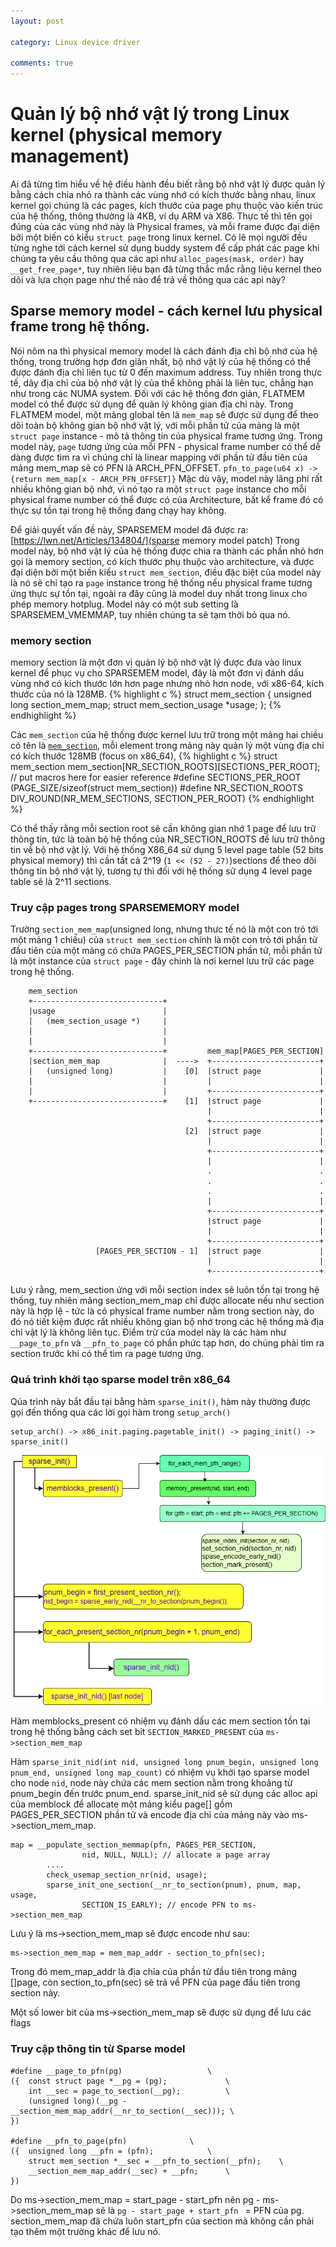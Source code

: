 ```yaml
---
layout: post

category: Linux device driver

comments: true
---
```

# Quản lý bộ nhớ vật lý trong Linux kernel (physical memory management)

Ai đã từng tìm hiểu về hệ điều hành đều biết rằng bộ nhớ vật lý được quản lý bằng cách chia nhỏ ra thành các vùng nhớ có kích thước bằng nhau, linux kernel gọi chúng là các pages, kích thước của page phụ thuộc vào kiến trúc của hệ thống, thông thường là 4KB, ví dụ ARM và X86. Thực tế thì tên gọi đúng của các vùng nhớ này là Physical frames, và mỗi frame được đại diện bởi một biến có kiểu `struct page` trong linux kernel. 
Có lẽ mọi người đều từng nghe tới cách kernel sử dụng buddy system để cấp phát các page khi chúng ta yêu cầu thông qua các api như `alloc_pages(mask, order)` hay `__get_free_page*`, tuy nhiên liệu bạn đã từng thắc mắc rằng liệu kernel theo dõi và lựa chọn page như thế nào để trả về thông qua các api này?
## Sparse memory model - cách kernel lưu physical frame trong hệ thống.
Nói nôm na thì physical memory model là cách đánh địa chỉ bộ nhớ của hệ thống, trong trường hợp đơn giản nhất, bộ nhớ vật lý của hệ thống có thể được đánh địa chỉ liên tục từ 0 đến maximum address. Tuy nhiên trong thực tế, dãy địa chỉ của bộ nhớ vật lý của thể không phải là liên tục, chẳng hạn như trong các NUMA system.
Đối với các hệ thống đơn giản, FLATMEM model có thể được sử dụng để quản lý không gian địa chỉ này. Trong FLATMEM model, một mảng global tên là `mem_map` sẽ được sử dụng để theo dõi toàn bộ không gian bộ nhớ vật lý, với mỗi phần tử của mảng là một `struct page` instance - mô tả thông tin của physical frame tương ứng. Trong model này, `page` tương ứng của mỗi PFN - physical frame number có thể dễ dàng được tìm ra vì chúng chỉ là linear mapping với phần tử đầu tiên của mảng mem_map sẽ có PFN là ARCH_PFN_OFFSET.
`pfn_to_page(u64 x) -> {return mem_map[x - ARCH_PFN_OFFSET]}`
Mặc dù vậy, model này lãng phí rất nhiều không gian bộ nhớ, vì nó tạo ra một `struct page` instance cho mỗi physical frame number có thể được có của Architecture, bất kể frame đó có thực sự tồn tại trong hệ thống đang chạy hay không.

Để giải quyết vấn đề này, SPARSEMEM model đã được ra: [https://lwn.net/Articles/134804/](sparse memory model patch)
Trong model này, bộ nhớ vật lý của hệ thống được chia ra thành các phần nhỏ hơn gọi là memory section, có kích thước phụ thuộc vào architecture, và được đại diện bởi một biến kiểu `struct mem_section`, điều đặc biệt của model này là nó sẽ chỉ tạo ra `page` instance trong hệ thống nếu physical frame tương ứng thực sự tồn tại, ngoài ra đây cũng là model duy nhất trong linux cho phép memory hotplug.
Model này có một sub setting là SPARSEMEM_VMEMMAP, tuy nhiên chúng ta sẽ tạm thời bỏ qua nó.
### memory section 
memory section là một đơn vị quản lý bộ nhớ vật lý được đưa vào linux kernel để phục vụ cho SPARSEMEM model, đây là một đơn vị đánh dấu vùng nhớ có kích thước lớn hơn page nhưng nhỏ hơn node, với x86-64, kích thước của nó là 128MB.
{% highlight c %} 
struct mem_section {
    unsigned long section_mem_map;
    struct mem_section_usage *usage;
};
{% endhighlight %}

Các `mem_section` của hệ thống được kernel lưu trữ trong một mảng hai chiều có tên là [`mem_section`]("https://elixir.bootlin.com/linux/v6.5-rc7/source/mm/sparse.c#L27"), mỗi element trong mảng này quản lý một vùng địa chỉ có kích thước 128MB (focus on x86_64), 
{% highlight c %}
struct mem_section mem_section[NR_SECTION_ROOTS][SECTIONS_PER_ROOT];
// put macros here for easier reference
#define SECTIONS_PER_ROOT   (PAGE_SIZE/sizeof(struct mem_section))
#define NR_SECTION_ROOTS DIV_ROUND(NR_MEM_SECTIONS, SECTION_PER_ROOT)
{% endhighlight %}

Có thể thấy rằng mỗi section root sẽ cần không gian nhớ 1 page để lưu trữ thông tin, tức là toàn bộ hệ thống của NR_SECTION_ROOTS để lưu trữ thông tin về bộ nhớ vật lý.
Với hệ thống X86_64 sử dụng 5 level page table (52 bits physical memory) thì cần tất cả 2^19 (`1 << (52 - 27)`)sections để theo dõi thông tin bộ nhớ vật lý, tương tự thì đối với hệ thống sử dụng 4 level page table sẽ là 2^11 sections.

### Truy cập pages trong SPARSEMEMORY model
Trường `section_mem_map`(unsigned long, nhưng thưc tế nó là một con trỏ tới một mảng 1 chiều) của `struct mem_section` chính là một con trỏ tới phần tử đầu tiên của một mảng có chứa PAGES_PER_SECTION phần tử, mỗi phần tử là một instance của `struct page` - đây chính là nơi kernel lưu trữ các page trong hệ thống.
```
    mem_section
    +-----------------------------+
    |usage                        |
    |   (mem_section_usage *)     |
    |                             |
    |                             |
    +-----------------------------+         mem_map[PAGES_PER_SECTION]
    |section_mem_map              |  ---->  +------------------------+
    |   (unsigned long)           |    [0]  |struct page             |
    |                             |         |                        |
    |                             |         +------------------------+
    +-----------------------------+    [1]  |struct page             |
                                            |                        |
                                            +------------------------+
                                       [2]  |struct page             |
                                            |                        |
                                            +------------------------+
                                            |                        |
                                            .                        .
                                            .                        .
                                            .                        .
                                            |                        |
                                            +------------------------+
                                            |struct page             |
                                            |                        |
                                            +------------------------+
                   [PAGES_PER_SECTION - 1]  |struct page             |
                                            |                        |
                                            +------------------------+
```
Lưu ý rằng, mem_section ứng với mỗi section index sẽ luôn tồn tại trong hệ thống, tuy nhiên mảng section_mem_map chỉ được allocate nếu như section này là hợp lệ - tức là có physical frame number nằm trong section này, do đó nó tiết kiệm được rất nhiều không gian bộ nhớ trong các hệ thống mà địa chỉ vật lý là không liên tục.
Điểm trừ của model này là các hàm như `__page_to_pfn` và `__pfn_to_page` có phần phức tạp hơn, do chúng phải tìm ra section trước khi có thể tìm ra page tương ứng.

### Quá trình khởi tạo sparse model trên x86_64
Qúa trình này bắt đầu tại bằng hàm `sparse_init()`, hàm này thường được gọi đến thống qua các lời gọi hàm trong `setup_arch()`
```
setup_arch() -> x86_init.paging.pagetable_init() -> paging_init() -> sparse_init()
```
![sparse_init](/images/mm/sparse_model.drawio.png)

Hàm memblocks_present có nhiệm vụ đánh dấu các mem section tồn tại trong hệ thống bằng cách set bit ```SECTION_MARKED_PRESENT``` của ```ms->section_mem_map```

Hàm ```sparse_init_nid(int nid, unsigned long pnum_begin, unsigned long pnum_end, unsigned long map_count)``` có nhiệm vụ khởi tạo sparse model cho node ```nid```, node này chứa các mem section nằm trong khoảng từ pnum_begin đến trước pnum_end. 
sparse_init_nid sẽ sử dụng các alloc api của memblock để allocate một mảng kiểu page[] gồm PAGES_PER_SECTION phần tử và encode địa chỉ của mảng này vào ms->section_mem_map.

```
map = __populate_section_memmap(pfn, PAGES_PER_SECTION,
				nid, NULL, NULL); // allocate a page array
		....
		check_usemap_section_nr(nid, usage);
		sparse_init_one_section(__nr_to_section(pnum), pnum, map, usage,
				SECTION_IS_EARLY); // encode PFN to ms->section_mem_map
```

Lưu ý là ms->section_mem_map sẽ được encode như sau:
```
ms->section_mem_map = mem_map_addr - section_to_pfn(sec);
```
Trong đó mem_map_addr là địa chỉa của phần tử đầu tiên trong mảng []page, còn section_to_pfn(sec) sẽ trả về PFN của page đầu tiên trong section này.

Một số lower bit của ms->section_mem_map sẽ được sử dụng để lưu các flags 

### Truy cập thông tin từ Sparse model

```
#define __page_to_pfn(pg)					\
({	const struct page *__pg = (pg);				\
	int __sec = page_to_section(__pg);			\
	(unsigned long)(__pg - __section_mem_map_addr(__nr_to_section(__sec)));	\
})

#define __pfn_to_page(pfn)				\
({	unsigned long __pfn = (pfn);			\
	struct mem_section *__sec = __pfn_to_section(__pfn);	\
	__section_mem_map_addr(__sec) + __pfn;		\
})
```
Do ms->section_mem_map = start_page - start_pfn nên pg - ms->section_mem_map sẽ là ```pg - start_page + start_pfn ``` = PFN của pg. section_mem_map đã chứa luôn start_pfn của section mà không cần phải tạo thêm một trường khác để lưu nó.